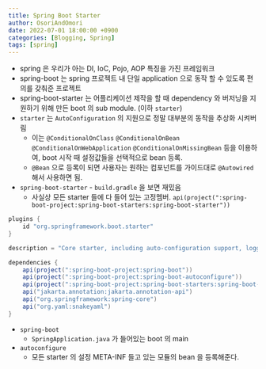 ```yaml
---
title: Spring Boot Starter
author: OsoriAndOmori
date: 2022-07-01 18:00:00 +0900
categories: [Blogging, Spring]
tags: [spring]
---
```


- spring 은 우리가 아는 DI, IoC, Pojo, AOP 특징을 가진 프레임워크
- spring-boot 는 spring 프로젝트 내 단일 application 으로 동작 할 수 있도록 편의를 갖춰준 프로젝트
- spring-boot-starter 는 어플리케이션 제작을 할 때 dependency 와 버저닝을 지원하기 위해 만든 boot 의 sub module. (이하 `starter`)
- `starter` 는 `AutoConfiguration` 의 지원으로 정말 대부분의 동작을 추상화 시켜버림
  - 이는 `@ConditionalOnClass` `@ConditionalOnBean` `@ConditionalOnWebApplication` `@ConditionalOnMissingBean` 등을 이용하여, boot 시작 때 설정값들을 선택적으로 bean 등록.
  - `@Bean` 으로 등록이 되면 사용자는 원하는 컴포넌트를 가이드대로 `@Autowired` 해서 사용하면 됨.
- `spring-boot-starter` - `build.gradle` 을 보면 재밌음
  - 사실상 모든 starter 들에 다 들어 있는 고정멤버. `api(project(":spring-boot-project:spring-boot-starters:spring-boot-starter"))
  `
```groovy
plugins {
	id "org.springframework.boot.starter"
}

description = "Core starter, including auto-configuration support, logging and YAML"

dependencies {
	api(project(":spring-boot-project:spring-boot"))
	api(project(":spring-boot-project:spring-boot-autoconfigure"))
	api(project(":spring-boot-project:spring-boot-starters:spring-boot-starter-logging"))
	api("jakarta.annotation:jakarta.annotation-api")
	api("org.springframework:spring-core")
	api("org.yaml:snakeyaml")
}
```
- `spring-boot`
  - `SpringApplication.java` 가 들어있는 boot 의 main
- `autoconfigure`
  - 모든 starter 의 설정 META-INF 들고 있는 모듈의 bean 을 등록해준다.
